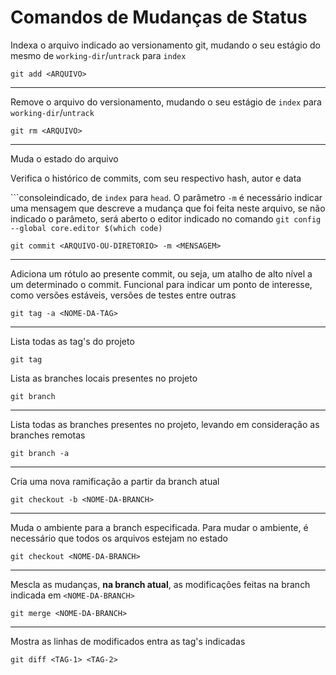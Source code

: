 # Comandos de Mudanças de Status

Indexa o arquivo indicado ao versionamento git, mudando o seu estágio do mesmo de `working-dir`/`untrack` para `index`

```console
git add <ARQUIVO>       	                            
```

---

Remove o arquivo do versionamento, mudando o seu estágio de `index` para `working-dir`/`untrack`

```console
git rm <ARQUIVO>                                        
```

---

Muda o estado do arquivo 

Verifica o histórico de commits, com seu respectivo hash, autor e data   

```consoleindicado, de `index` para `head`. O parâmetro `-m` é necessário indicar uma mensagem que descreve a mudança que foi feita neste arquivo, se não indicado o parâmeto, será aberto o editor indicado no comando `git config --global core.editor $(which code)`

```console
git commit <ARQUIVO-OU-DIRETORIO> -m <MENSAGEM>         
```

---

Adiciona um rótulo ao presente commit, ou seja, um atalho de alto nível a um determinado o commit. Funcional para indicar um ponto de interesse, como versões estáveis, versões de testes entre outras  

```console
git tag -a <NOME-DA-TAG>                                
```

---

Lista todas as tag's do projeto

```console
git tag		                                            
```

Lista as branches locais presentes no projeto

```console
git branch                                              
```

---

Lista todas as branches presentes no projeto, levando em consideração as branches remotas

```console
git branch -a                                           
```

---

Cria uma nova ramificação a partir da branch atual

```console
git checkout -b <NOME-DA-BRANCH>                        
```

---

Muda o ambiente para a branch especificada. Para mudar o ambiente, é necessário que todos os arquivos estejam no estado 

```console
git checkout <NOME-DA-BRANCH>                           
```

---

Mescla as mudanças, **na branch atual**, as modificações feitas na branch indicada em `<NOME-DA-BRANCH>`

```console
git merge <NOME-DA-BRANCH>                              
```

---

Mostra as linhas de modificados entra as tag's indicadas

```console
git diff <TAG-1> <TAG-2>                                
```
